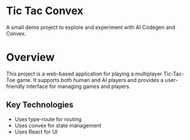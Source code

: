 # Tic Tac Convex

A small demo project to explore and experiment with AI Codegen and Convex.

# Overview

This project is a web-based application for playing a multiplayer Tic-Tac-Toe game. It supports both human and AI players and provides a user-friendly interface for managing games and players.

## Key Technologies

+ Uses type-route for routing
+ Uses convex for state management
+ Uses React for UI
